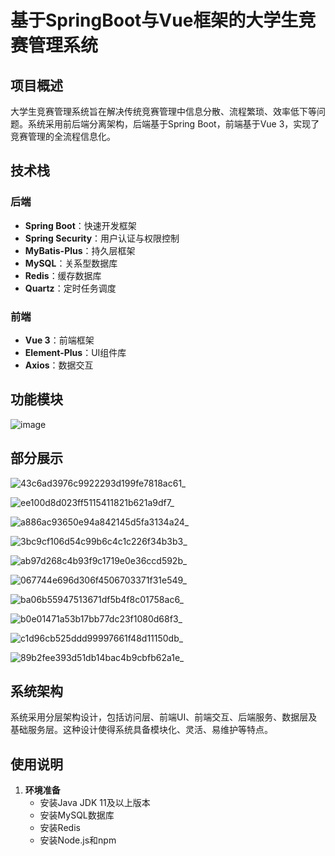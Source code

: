 # 基于SpringBoot与Vue框架的大学生竞赛管理系统

## 项目概述

大学生竞赛管理系统旨在解决传统竞赛管理中信息分散、流程繁琐、效率低下等问题。系统采用前后端分离架构，后端基于Spring Boot，前端基于Vue 3，实现了竞赛管理的全流程信息化。

## 技术栈

### 后端
- &zwnj;**Spring Boot**&zwnj;：快速开发框架
- &zwnj;**Spring Security**&zwnj;：用户认证与权限控制
- &zwnj;**MyBatis-Plus**&zwnj;：持久层框架
- &zwnj;**MySQL**&zwnj;：关系型数据库
- &zwnj;**Redis**&zwnj;：缓存数据库
- &zwnj;**Quartz**&zwnj;：定时任务调度

### 前端
- &zwnj;**Vue 3**&zwnj;：前端框架
- &zwnj;**Element-Plus**&zwnj;：UI组件库
- &zwnj;**Axios**&zwnj;：数据交互

## 功能模块

![image](https://github.com/user-attachments/assets/bc91ad85-167b-492a-8a10-8302ec3a3de5)

## 部分展示
![43c6ad3976c9922293d199fe7818ac61_](https://github.com/user-attachments/assets/9d1a50cf-8e46-438d-bd62-896baaa14122)

![ee100d8d023ff5115411821b621a9df7_](https://github.com/user-attachments/assets/a5d2fdf3-de0f-4b06-a18b-d635dda4e4bc)

![a886ac93650e94a842145d5fa3134a24_](https://github.com/user-attachments/assets/dda2369f-9ac6-4b1c-9dd1-01a004daf0ab)

![3bc9cf106d54c99b6c4c1c226f34b3b3_](https://github.com/user-attachments/assets/8b365f59-d0a7-4ee1-886c-b3cd31e97612)

![ab97d268c4b93f9c1719e0e36ccd592b_](https://github.com/user-attachments/assets/5a7a0910-5dbb-480b-9892-d7822ac154ae)

![067744e696d306f4506703371f31e549_](https://github.com/user-attachments/assets/d4d47bfd-62af-459d-aa6f-e840a7860a67)

![ba06b55947513671df5b4f8c01758ac6_](https://github.com/user-attachments/assets/f68ab1c8-d6c2-414c-ac07-f2f8bade282c)

![b0e01471a53b17bb77dc23f1080d68f3_](https://github.com/user-attachments/assets/ac5f472b-ffd9-48dd-8d91-a4863986c0b5)

![c1d96cb525ddd99997661f48d11150db_](https://github.com/user-attachments/assets/4ef5acaf-1e04-4b5b-b0d3-321ef06ee6dd)

![89b2fee393d51db14bac4b9cbfb62a1e_](https://github.com/user-attachments/assets/fe694c6b-0443-4556-afed-a4480894d75b)

## 系统架构

系统采用分层架构设计，包括访问层、前端UI、前端交互、后端服务、数据层及基础服务层。这种设计使得系统具备模块化、灵活、易维护等特点。

## 使用说明

1. &zwnj;**环境准备**&zwnj;
   - 安装Java JDK 11及以上版本
   - 安装MySQL数据库
   - 安装Redis
   - 安装Node.js和npm
